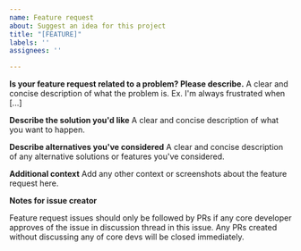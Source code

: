 ```yaml
---
name: Feature request
about: Suggest an idea for this project
title: "[FEATURE]"
labels: ''
assignees: ''

---
```


**Is your feature request related to a problem? Please describe.**
A clear and concise description of what the problem is. Ex. I'm always frustrated when [...]

**Describe the solution you'd like**
A clear and concise description of what you want to happen.

**Describe alternatives you've considered**
A clear and concise description of any alternative solutions or features you've considered.

**Additional context**
Add any other context or screenshots about the feature request here.

**Notes for issue creator**

Feature request issues should only be followed by PRs if any core developer approves of the issue in discussion thread in this issue. Any PRs created without discussing any of core devs will be closed immediately.
